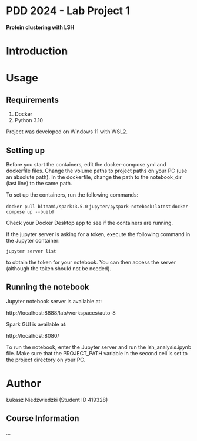 # PDD 2024 - Lab Project 1
**Protein clustering with LSH**

# Introduction

# Usage
## Requirements

1. Docker
2. Python 3.10

Project was developed on Windows 11 with WSL2.

## Setting up
Before you start the containers, edit the docker-compose.yml and dockerfile files. Change the volume paths to project paths on your PC (use an absolute path). In the dockerfile, change the path to the notebook_dir (last line) to the same path.

To set up the containers, run the following commands:

`docker pull bitnami/spark:3.5.0`
`jupyter/pyspark-notebook:latest`
`docker-compose up --build`

Check your Docker Desktop app to see if the containers are running.

If the jupyter server is asking for a token, execute the following command in the Jupyter container:

`jupyter server list`

to obtain the token for your notebook. You can then access the server (although the token should not be needed).

## Running the notebook
Jupyter notebook server is available at:

http://localhost:8888/lab/workspaces/auto-8

Spark GUI is available at:

http://localhost:8080/

To run the notebook, enter the Jupyter server and run the lsh_analysis.ipynb file. Make sure that the PROJECT_PATH variable in the second cell is set to the project directory on your PC.

# Author
Łukasz Niedźwiedzki (Student ID 419328)

## Course Information
...